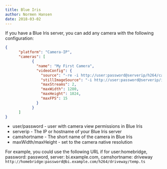 ```yaml
---
title: Blue Iris
author: Normen Hansen
date: 2018-03-02
---
```

If you have a Blue Iris server, you can add any camera with the following configuration:

```json
{
      "platform": "Camera-IP",
      "cameras": [
            {
              "name": "My First Camera",
              "videoConfig": {
                "source": "-re -i http://user:password@serverip/h264/camshortname/temp.ts",
                "stillImageSource": "-i http://user:password@serverip/image/camshortname?q=75",
                "maxStreams": 2,
                "maxWidth": 1280,
                "maxHeight": 1024,
                "maxFPS": 15
              }
            }
      ]
}
```

- user/password - user with camera view permissions in Blue Iris
- serverip - The IP or hostname of your Blue Iris server
- camshortname - The short name of the camera in Blue Iris
- maxWidth/maxHeight - set to the camera native resolution

For example, you could use the following URL if for user:homebridge, password: password, server: bi.example.com, camshortname: driveway
`http://homebridge:password@bi.example.com/h264/driveway/temp.ts`
